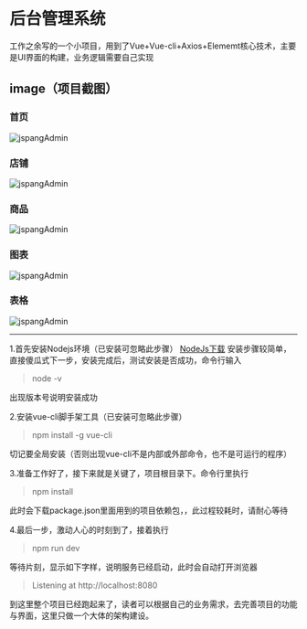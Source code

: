 # 后台管理系统
工作之余写的一个小项目，用到了Vue+Vue-cli+Axios+Elememt核心技术，主要是UI界面的构建，业务逻辑需要自己实现

## image（项目截图）
### 首页
![jspangAdmin](https://zt123123.github.io/test/img/5.png)
### 店铺
![jspangAdmin](https://zt123123.github.io/test/img/1.png)
### 商品
![jspangAdmin](https://zt123123.github.io/test/img/2.png)
### 图表
![jspangAdmin](https://zt123123.github.io/test/img/3.png)
### 表格
![jspangAdmin](https://zt123123.github.io/test/img/5.png)

***
1.首先安装Nodejs环境（已安装可忽略此步骤）
[NodeJs下载](https://nodejs.org/en/download/)
安装步骤较简单，直接傻瓜式下一步，安装完成后，测试安装是否成功，命令行输入
> node -v

出现版本号说明安装成功

2.安装vue-cli脚手架工具（已安装可忽略此步骤）
> npm install -g vue-cli

切记要全局安装（否则出现vue-cli不是内部或外部命令，也不是可运行的程序）

3.准备工作好了，接下来就是关键了，项目根目录下。命令行里执行
> npm install

此时会下载package.json里面用到的项目依赖包，，此过程较耗时，请耐心等待

4.最后一步，激动人心的时刻到了，接着执行
> npm run dev

等待片刻，显示如下字样，说明服务已经启动，此时会自动打开浏览器
> Listening at http://localhost:8080

到这里整个项目已经跑起来了，读者可以根据自己的业务需求，去完善项目的功能与界面，这里只做一个大体的架构建设。
